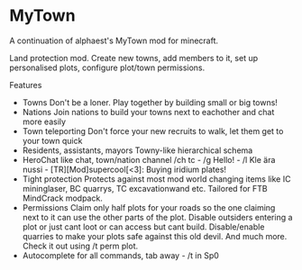 MyTown
======

A continuation of alphaest's MyTown mod for minecraft.

Land protection mod. Create new towns, add members to it, set up personalised plots, configure plot/town permissions.

Features
* Towns
  Don't be a loner. Play together by building small or big towns!
* Nations
  Join nations to build your towns next to eachother and chat more easily
* Town teleporting
  Don't force your new recruits to walk, let them get to your town quick
* Residents, assistants, mayors
  Towny-like hierarchical schema
* HeroChat like chat, town/nation channel
  /ch tc - /g Hello! - /l Kle ära nussi - [TR][Mod]supercool[<3]: Buying iridium plates!
* Tight protection
  Protects against most mod world changing items like IC mininglaser, BC quarrys, TC excavationwand etc. Tailored for FTB MindCrack modpack.
* Permissions
  Claim only half plots for your roads so the one claiming next to it can use the other parts of the plot. Disable outsiders entering a plot or just cant loot or can access but cant build. Disable/enable quarries to make your plots safe against this old devil. And much more. Check it out using /t perm plot.
* Autocomplete for all commands, tab away - /t in<tab> Sp0<tab>
